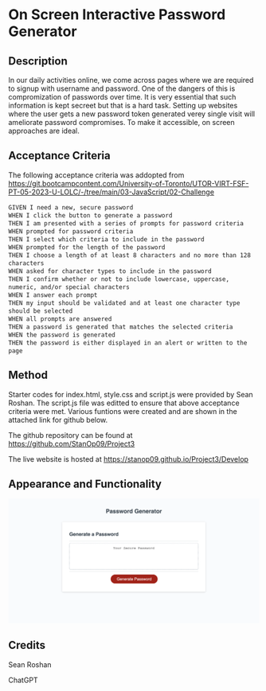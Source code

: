 # On Screen Interactive Password Generator

## Description
In our daily activities online, we come across pages where we are required to signup with username and password. One of the dangers of this is compromization of passwords over time. It is very essential that such information is kept secreet but that is a hard task. Setting up websites where the user gets a new password token generated verey single visit will ameliorate password compromises. To make it accessible, on screen approaches are ideal.

## Acceptance Criteria
The following acceptance criteria was addopted from https://git.bootcampcontent.com/University-of-Toronto/UTOR-VIRT-FSF-PT-05-2023-U-LOLC/-/tree/main/03-JavaScript/02-Challenge
```
GIVEN I need a new, secure password
WHEN I click the button to generate a password
THEN I am presented with a series of prompts for password criteria
WHEN prompted for password criteria
THEN I select which criteria to include in the password
WHEN prompted for the length of the password
THEN I choose a length of at least 8 characters and no more than 128 characters
WHEN asked for character types to include in the password
THEN I confirm whether or not to include lowercase, uppercase, numeric, and/or special characters
WHEN I answer each prompt
THEN my input should be validated and at least one character type should be selected
WHEN all prompts are answered
THEN a password is generated that matches the selected criteria
WHEN the password is generated
THEN the password is either displayed in an alert or written to the page
```

## Method
Starter codes for index.html, style.css and script.js were provided by Sean Roshan. The script.js file was editted to ensure that above acceptance criteria were met. Various funtions were created and are shown in the attached link for github below.

The github repository can be found at https://github.com/StanOp09/Project3

The live website is hosted at https://stanop09.github.io/Project3/Develop

## Appearance and Functionality
![Passwordgenerator](image.png)

## Credits
Sean Roshan

ChatGPT